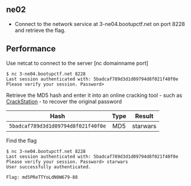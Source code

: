 ## ne02 
- Connect to the network service at 3-ne04.bootupctf.net on port 8228 and retrieve the flag.

## Performance
Use netcat to connect to the server [nc domainname port]

    $ nc 3-ne04.bootupctf.net 8228
    Last session authenticated with: 5badcaf789d3d1d09794d8f021f40f0e
    Please verify your session. Password>

Retrieve the MD5 hash and enter it into an online cracking tool - such as [CrackStation](https://crackstation.net/) - to recover the original password

| Hash                                  | Type | Result   |
|---------------------------------------|:----:|:--------:|
| `5badcaf789d3d1d09794d8f021f40f0e`    | MD5  | starwars |

Find the flag

    $ nc 3-ne04.bootupctf.net 8228
    Last session authenticated with: 5badcaf789d3d1d09794d8f021f40f0e
    Please verify your session. Password> starwars
    User successfully authenticated.
    
    Flag: md5PReTTYoLdN0W679-88
